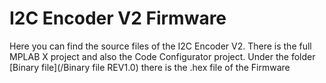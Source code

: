 # I2C Encoder V2 Firmware

Here you can find the source files of the I2C Encoder V2.
There is the full MPLAB X project and also the Code Configurator project.
Under the folder [Binary file](/Binary file REV1.0) there is the .hex file of the Firmware
